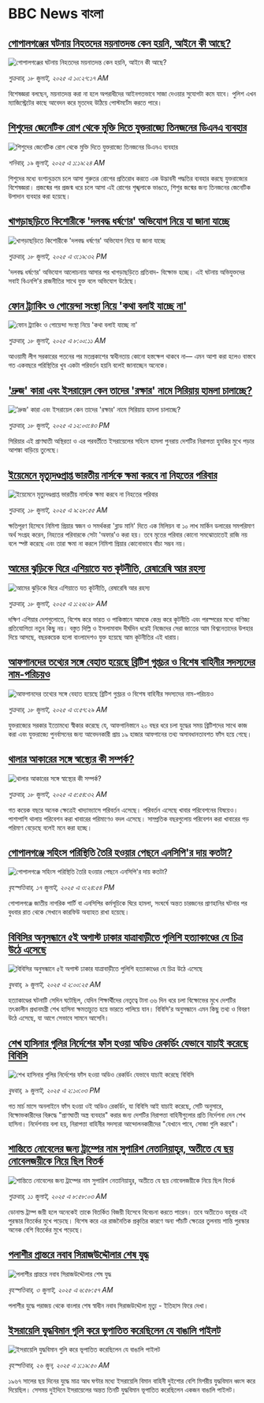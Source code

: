 # BBC News বাংলা## [গোপালগঞ্জের ঘটনায় নিহতদের ময়নাতদন্ত কেন হয়নি, আইনে কী আছে?](https://www.bbc.com/bengali/articles/cgjgend0wdvo?at_campaign=githubrss)![গোপালগঞ্জের ঘটনায় নিহতদের ময়নাতদন্ত কেন হয়নি, আইনে কী আছে?](https://ichef.bbci.co.uk/ace/ws/240/cpsprodpb/cd0c/live/90647b20-63b5-11f0-9db6-55d8c3b2d8f2.jpg)_শুক্রবার, ১৮ জুলাই, ২০২৫ এ ১০:২৭:১৭ AM_বিশেষজ্ঞরা বলছেন, ময়নাতদন্ত করা না হলে অপরাধীদের আইনগতভাবে সাজা দেওয়ার সুযোগটা কমে যাবে। পুলিশ এখন ম্যাজিস্ট্রেটের কাছে আবেদন করে মৃতদেহ উঠিয়ে পোস্টমর্টেম করতে পারে।## [শিশুদের জেনেটিক রোগ থেকে মুক্তি দিতে যুক্তরাজ্যে তিনজনের ডিএনএ ব্যবহার](https://www.bbc.com/bengali/articles/cn0znkzyddro?at_campaign=githubrss)![শিশুদের জেনেটিক রোগ থেকে মুক্তি দিতে যুক্তরাজ্যে তিনজনের ডিএনএ ব্যবহার](https://ichef.bbci.co.uk/ace/ws/240/cpsprodpb/69de/live/6eb507b0-63ba-11f0-af20-030418be2ca5.jpg)_শনিবার, ১৯ জুলাই, ২০২৫ এ ১:১৯:২৪ AM_শিশুদের মধ্যে বংশানুক্রমে চলে আসা গুরুতর রোগের প্রতিরোধ করতে এক উদ্ভাবনী পদ্ধতির ব্যবহার করছে যুক্তরাজ্যের বিশেষজ্ঞরা। প্রজন্মের পর প্রজন্ম ধরে চলে আসা এই রোগের শৃঙ্খলাকে ভাঙতে, শিশুর জন্মের জন্য তিনজনের জেনেটিক উপাদান ব্যবহার করা হয়েছে।## [খাগড়াছড়িতে কিশোরীকে 'দলবদ্ধ ধর্ষণের' অভিযোগ নিয়ে যা জানা যাচ্ছে ](https://www.bbc.com/bengali/articles/c9qx9p88l3no?at_campaign=githubrss)![খাগড়াছড়িতে কিশোরীকে 'দলবদ্ধ ধর্ষণের' অভিযোগ নিয়ে যা জানা যাচ্ছে ](https://ichef.bbci.co.uk/ace/ws/240/cpsprodpb/1376/live/910f32b0-63b8-11f0-8dbd-f3d32ebd3327.jpg)_শুক্রবার, ১৮ জুলাই, ২০২৫ এ ৩:১৯:৩২ PM_'দলবদ্ধ ধর্ষণের' অভিযোগ আলোচনায় আসার পর খাগড়াছড়িতে প্রতিবাদ- বিক্ষোভ হচ্ছে। এই ঘটনায় অভিযুক্তদের সবাই বিএনপি'র রাজনীতির সাথে যুক্ত বলে অভিযোগ উঠেছে।## [ফোন ট্র্যাকিং ও গোয়েন্দা সংস্থা নিয়ে 'কথা বলাই যাচ্ছে না'](https://www.bbc.com/bengali/articles/cj9vd17zp8wo?at_campaign=githubrss)![ফোন ট্র্যাকিং ও গোয়েন্দা সংস্থা নিয়ে 'কথা বলাই যাচ্ছে না'](https://ichef.bbci.co.uk/ace/ws/240/cpsprodpb/9632/live/a084d100-63b3-11f0-af20-030418be2ca5.jpg)_শুক্রবার, ১৮ জুলাই, ২০২৫ এ ৮:০০:১১ AM_আওয়ামী লীগ সরকারের পতনের পর মতপ্রকাশের স্বাধীনতায় কোনো হস্তক্ষেপ থাকবে না–– এমন আশা করা হলেও বাস্তবে গত একবছরে পরিস্থিতির খুব একটা পরিবর্তন হয়নি বলেই জানাচ্ছেন অনেকে।## ['দ্রুজ' কারা এবং ইসরায়েল কেন তাদের 'রক্ষার' নামে সিরিয়ায় হামলা চালাচ্ছে?](https://www.bbc.com/bengali/articles/cvg8xjzm1gvo?at_campaign=githubrss)!['দ্রুজ' কারা এবং ইসরায়েল কেন তাদের 'রক্ষার' নামে সিরিয়ায় হামলা চালাচ্ছে?](https://ichef.bbci.co.uk/ace/ws/240/cpsprodpb/6251/live/8b7cb850-63c1-11f0-89ea-4d6f9851f623.jpg)_শুক্রবার, ১৮ জুলাই, ২০২৫ এ ১২:০৩:৪৩ PM_সিরিয়ার এই প্রাণঘাতী অস্থিরতা ও এর পরবর্তীতে ইসরায়েলের সহিংস হামলা পুনরায় দেশটির নিরাপত্তা হুমকির মুখে পড়ার আশঙ্কা বাড়িয়ে তুলেছে।## [ইয়েমেনে মৃত্যুদণ্ডপ্রাপ্ত ভারতীয় নার্সকে ক্ষমা করবে না নিহতের পরিবার](https://www.bbc.com/bengali/articles/crl0795nz0zo?at_campaign=githubrss)![ইয়েমেনে মৃত্যুদণ্ডপ্রাপ্ত ভারতীয় নার্সকে ক্ষমা করবে না নিহতের পরিবার](https://ichef.bbci.co.uk/ace/ws/240/cpsprodpb/7e02/live/b74e3d30-63af-11f0-8dbd-f3d32ebd3327.jpg)_শুক্রবার, ১৮ জুলাই, ২০২৫ এ ৯:২৮:৫৫ AM_ক্ষতিপূরণ হিসেবে নিমিশা প্রিয়ার স্বজন ও সমর্থকরা 'ব্লাড মানি' দিতে এক মিলিয়ন বা ১০ লাখ মার্কিন ডলারের সমপরিমাণ অর্থ সংগ্রহ করেন, নিহতের পরিবারকে সেটা 'অফার'ও করা হয়। তবে মৃতের পরিবার কোনো সমঝোতাতেই রাজি নয় বলে স্পষ্ট করেছে এবং তারা ক্ষমা না করলে নিমিশা প্রিয়ার কোনোভাবে বাঁচা সম্ভব নয়।## [আমের ঝুড়িকে ঘিরে এশিয়াতে যত কূটনীতি, রেষারেষি আর রহস্য](https://www.bbc.com/bengali/articles/c9qx2ervzj9o?at_campaign=githubrss)![আমের ঝুড়িকে ঘিরে এশিয়াতে যত কূটনীতি, রেষারেষি আর রহস্য](https://ichef.bbci.co.uk/ace/ws/240/cpsprodpb/66b7/live/1cd788d0-626d-11f0-b1b9-2b94c1f6d9f3.jpg)_শুক্রবার, ১৮ জুলাই, ২০২৫ এ ১:২৬:২৮ AM_দক্ষিণ এশিয়ার দেশগুলোতে, বিশেষ করে ভারত ও পাকিস্তানে আমকে কেন্দ্র করে কূটনীতি এবং পরস্পরের মধ্যে বাণিজ্য প্রতিযোগিতা নতুন কিছু নয়। বস্তুত দিল্লি ও ইসলামাবাদ দীর্ঘদিন ধরেই নিজেদের সেরা জাতের আম বিশ্বনেতাদের উপহার দিয়ে আসছে, বছরকয়েক হলো বাংলাদেশও যুক্ত হয়েছে আম কূটনীতির এই ধারায়।## [আফগানদের তথ্যের সঙ্গে বেহাত হয়েছে ব্রিটিশ গুপ্তচর ও বিশেষ বাহিনীর সদস্যদের নাম-পরিচয়ও](https://www.bbc.com/bengali/articles/cd97wjv1vd9o?at_campaign=githubrss)![আফগানদের তথ্যের সঙ্গে বেহাত হয়েছে ব্রিটিশ গুপ্তচর ও বিশেষ বাহিনীর সদস্যদের নাম-পরিচয়ও](https://ichef.bbci.co.uk/ace/ws/240/cpsprodpb/d0a8/live/fac86cb0-6383-11f0-89ea-4d6f9851f623.jpg)_শুক্রবার, ১৮ জুলাই, ২০২৫ এ ৩:৫৭:২৯ AM_যুক্তরাজ্যের সরকার ইতোমধ্যে স্বীকার করেছে যে, আফগানিস্তানে ২০ বছর ধরে চলা যুদ্ধের সময় ব্রিটিশদের সাথে কাজ করা এবং যুক্তরাজ্যে পুনর্বাসনের জন্য আবেদনকারী প্রায় ১৯ হাজার আফগানের তথ্য অসাবধানতাবশত ফাঁস হয়ে গেছে।## [থালার আকারের সঙ্গে স্বাস্থ্যের কী সম্পর্ক?](https://www.bbc.com/bengali/articles/c98jmedmmm7o?at_campaign=githubrss)![থালার আকারের সঙ্গে স্বাস্থ্যের কী সম্পর্ক?](https://ichef.bbci.co.uk/ace/ws/240/cpsprodpb/fac3/live/5aa32420-5f0d-11f0-a15e-a511f8d34832.jpg)_শুক্রবার, ১৮ জুলাই, ২০২৫ এ ৫:৫৪:৩২ AM_গত কয়েক বছরে অনেক ক্ষেত্রেই খাদ্যাভ্যাসে পরিবর্তন এসেছে। পরিবর্তন এসেছে খাবার পরিবেশনের বিষয়েও। পাশাপাশি থালায় পরিবেশন করা খাবারের পরিমাণেও বদল এসেছে।  সাম্প্রতিক বছরগুলোয় পরিবেশন করা খাবারের গড় পরিমাণ বেড়েছে বলেই মনে করা হচ্ছে।## [গোপালগঞ্জে সহিংস পরিস্থিতি তৈরি হওয়ার পেছনে এনসিপি'র দায় কতটা?](https://www.bbc.com/bengali/articles/cp3k6gr7kneo?at_campaign=githubrss)![গোপালগঞ্জে সহিংস পরিস্থিতি তৈরি হওয়ার পেছনে এনসিপি'র দায় কতটা?](https://ichef.bbci.co.uk/ace/ws/240/cpsprodpb/7c89/live/e378b160-62f6-11f0-b903-f515e3045d80.jpg)_বৃহস্পতিবার, ১৭ জুলাই, ২০২৫ এ ৩:২৪:৫৪ PM_গোপালগঞ্জে জাতীয় নাগরিক পার্টি বা এনসিপির কর্মসূচিকে ঘিরে হামলা, সংঘর্ষে অন্তত চারজনের  প্রাণহানির ঘটনার পর বুধবার রাত থেকে সেখানে কারফিউ অব্যাহত রাখা হয়েছে।## [বিবিসির অনুসন্ধানে ৫ই অগাস্ট ঢাকার যাত্রাবাড়ীতে পুলিশি হত্যাকাণ্ডের যে চিত্র উঠে এসেছে](https://www.bbc.com/bengali/articles/ce9x120d74yo?at_campaign=githubrss)![বিবিসির অনুসন্ধানে ৫ই অগাস্ট ঢাকার যাত্রাবাড়ীতে পুলিশি হত্যাকাণ্ডের যে চিত্র উঠে এসেছে](https://ichef.bbci.co.uk/ace/ws/240/cpsprodpb/f4e7/live/69ad1a10-5c70-11f0-960d-e9f1088a89fe.png)_বুধবার, ৯ জুলাই, ২০২৫ এ ২:০০:২৫ AM_হত্যাকাণ্ডের ঘটনাটি সেদিন ঘটেছিল, যেদিন শিক্ষার্থীদের নেতৃত্বে টানা ৩৬ দিন ধরে চলা বিক্ষোভের মুখে দেশটির তৎকালীন প্রধানমন্ত্রী শেখ হাসিনা ক্ষমতাচ্যুত হয়ে ভারতে পালিয়ে যান। বিবিসি'র অনুসন্ধানে এমন কিছু তথ্য ও বিবরণ উঠে এসেছে, যা আগে সেভাবে সামনে আসেনি।## [শেখ হাসিনার গুলির নির্দেশের ফাঁস হওয়া অডিও রেকর্ডিং যেভাবে যাচাই করেছে বিবিসি](https://www.bbc.com/bengali/articles/c75rx4w55xyo?at_campaign=githubrss)![শেখ হাসিনার গুলির নির্দেশের ফাঁস হওয়া অডিও রেকর্ডিং যেভাবে যাচাই করেছে বিবিসি](https://ichef.bbci.co.uk/ace/ws/240/cpsprodpb/56e5/live/14cd90c0-5cce-11f0-a40e-a1af2950b220.jpg)_বুধবার, ৯ জুলাই, ২০২৫ এ ২:১০:০৩ PM_গত মার্চ মাসে অনলাইনে ফাঁস হওয়া ওই অডিও রেকর্ডিং, যা বিবিসি আই যাচাই করেছে, সেটি অনুসারে, বিক্ষোভকারীদের বিরুদ্ধে "প্রাণঘাতী অস্ত্র ব্যবহার" করার জন্য দেশটির নিরাপত্তা বাহিনীগুলোর প্রতি নির্দেশনা দেন শেখ হাসিনা। নির্দেশনায় বলা হয়, নিরাপত্তা বাহিনীর সদস্যরা আন্দোলনকারীদের "যেখানে পাবে, সোজা গুলি করবে"।## [শান্তিতে নোবেলের জন্য ট্রাম্পের নাম সুপারিশ নেতানিয়াহুর, অতীতে যে ছয় নোবেলজয়ীকে নিয়ে ছিল বিতর্ক](https://www.bbc.com/bengali/articles/c3d1mgdr75eo?at_campaign=githubrss)![শান্তিতে নোবেলের জন্য ট্রাম্পের নাম সুপারিশ নেতানিয়াহুর, অতীতে যে ছয় নোবেলজয়ীকে নিয়ে ছিল বিতর্ক](https://ichef.bbci.co.uk/ace/ws/240/cpsprodpb/187a/live/08eb85f0-5d82-11f0-a40e-a1af2950b220.jpg)_শুক্রবার, ১১ জুলাই, ২০২৫ এ ৮:৫৮:০৩ AM_ডোনাল্ড ট্রাম্প জয়ী হলে অনেকেই তাকে বিতর্কিত বিজয়ী হিসেবে বিবেচনা করতে পারেন। তবে অতীতেও বহুবার এই পুরস্কার বিতর্কের মুখে পড়েছে। বিশেষ করে এর রাজনৈতিক প্রকৃতির কারণে অন্য পাঁচটি ক্ষেত্রের তুলনায় শান্তি পুরস্কার অনেক বেশি বিতর্কের মুখে পড়েছে।## [পলাশীর প্রান্তরে  নবাব সিরাজউদ্দৌলার শেষ যুদ্ধ](https://www.bbc.com/bengali/articles/c24vzv0mpypo?at_campaign=githubrss)![পলাশীর প্রান্তরে  নবাব সিরাজউদ্দৌলার শেষ যুদ্ধ](https://ichef.bbci.co.uk/ace/ws/240/cpsprodpb/fbee/live/deeb8c10-5759-11f0-960d-e9f1088a89fe.jpg)_বৃহস্পতিবার, ৩ জুলাই, ২০২৫ এ ৬:৫৮:৫৭ AM_পলাশীর যুদ্ধে পরাজয় থেকে বাংলার শেষ স্বাধীন নবাব সিরাজউদ্দৌলা মৃত্যু - ইতিহাস ফিরে দেখা।## [ইসরায়েলি যুদ্ধবিমান গুলি করে ভূপাতিত করেছিলেন যে বাঙালি পাইলট](https://www.bbc.com/bengali/articles/cx2vgyzvjzlo?at_campaign=githubrss)![ইসরায়েলি যুদ্ধবিমান গুলি করে ভূপাতিত করেছিলেন যে বাঙালি পাইলট](https://ichef.bbci.co.uk/ace/ws/240/cpsprodpb/8474/live/82f77130-51aa-11f0-8485-7bd50fa63665.jpg)_বৃহস্পতিবার, ২৬ জুন, ২০২৫ এ ১:১৯:৫০ AM_১৯৬৭ সালের ছয় দিনের যুদ্ধে মাত্র আধ ঘণ্টার মধ্যে ইসরায়েলি বিমান বাহিনী দুইশোর বেশি মিশরীয় যুদ্ধবিমান ধ্বংস করে দিয়েছিল। সেসময় দুইদিনে ইসরায়েলের অন্তত তিনটি যুদ্ধবিমান ভূপাতিত করেছিলেন একজন বাঙালি পাইলট।
